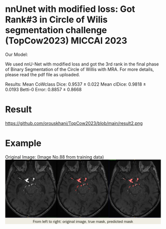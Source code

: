 # nnUnet with modified loss: Got Rank#3 in Circle of Wilis segmentation challenge (TopCow2023) MICCAI 2023
Our Model: 

We used nnU-Net with modified loss and got the 3rd rank in the final phase of Binary Segmentation of the Circle of Willis with MRA. For more details, please read the pdf file as uploaded. 

Results: 
Mean CoWclass Dice: 0.9537 ± 0.022
Mean clDice: 0.9818 ± 0.0193
Betti-0 Error: 0.8857 ± 0.8668

# Result
https://github.com/orouskhani/TopCow2023/blob/main/result2.png

# Example
Original Image: (Image No.88 from training data)
</br>
![image](https://github.com/orouskhani/TopCow2023/blob/main/result.png)

